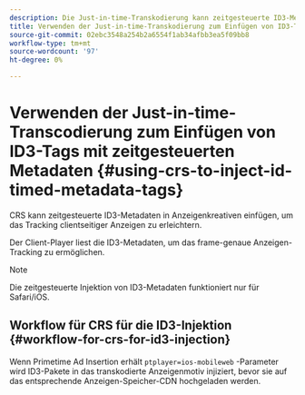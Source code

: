 ```yaml
---
description: Die Just-in-time-Transkodierung kann zeitgesteuerte ID3-Metadaten in Anzeigenkreativen einfügen, um das Tracking clientseitiger Anzeigen zu erleichtern.
title: Verwenden der Just-in-time-Transkodierung zum Einfügen von ID3-Tags mit zeitgesteuerten Metadaten
source-git-commit: 02ebc3548a254b2a6554f1ab34afbb3ea5f09bb8
workflow-type: tm+mt
source-wordcount: '97'
ht-degree: 0%

---
```


# Verwenden der Just-in-time-Transcodierung zum Einfügen von ID3-Tags mit zeitgesteuerten Metadaten {#using-crs-to-inject-id-timed-metadata-tags}

CRS kann zeitgesteuerte ID3-Metadaten in Anzeigenkreativen einfügen, um das Tracking clientseitiger Anzeigen zu erleichtern.

Der Client-Player liest die ID3-Metadaten, um das frame-genaue Anzeigen-Tracking zu ermöglichen.

>[!NOTE]
>
>Die zeitgesteuerte Injektion von ID3-Metadaten funktioniert nur für Safari/iOS.

## Workflow für CRS für die ID3-Injektion {#workflow-for-crs-for-id3-injection}

Wenn Primetime Ad Insertion erhält `ptplayer=ios-mobileweb` -Parameter wird ID3-Pakete in das transkodierte Anzeigenmotiv injiziert, bevor sie auf das entsprechende Anzeigen-Speicher-CDN hochgeladen werden.
